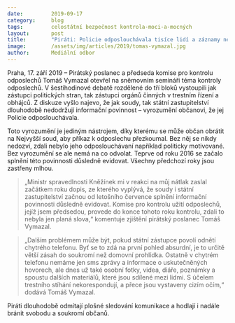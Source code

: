 ```yaml
---
date:         2019-09-17
category:     blog
tags:         celostátní bezpečnost kontrola-moci-a-mocných
layout:       post
title:        "Piráti: Policie odposlouchávala tisíce lidí a záznamy neexistují"
image:        /assets/img/articles/2019/tomas-vymazal.jpg
author:       Mediální odbor
---
```


 

Praha, 17. září 2019 – Pirátský poslanec a předseda komise pro kontrolu odposlechů Tomáš Vymazal otevřel na sněmovním semináři téma kontroly odposlechů. V šestihodinové debatě rozdělené do tří bloků vystoupili jak zástupci politických stran, tak zástupci orgánů činných v trestním řízení a obhájců. Z diskuze vyšlo najevo, že jak soudy, tak státní zastupitelství dlouhodobě nedodržují informační povinnost – vyrozumění občanovi, že jej Policie odposlouchávala. 

 

Toto vyrozumění je jediným nástrojem, díky kterému se může občan obrátit na Nejvyšší soud, aby příkaz k odposlechu přezkoumal. Bez něj se nikdy nedozví, zdali nebylo jeho odposlouchávaní například politicky motivované. Bez vyrozumění se ale nemá na co odvolat. Teprve od roku 2016 se začalo splnění této povinnosti důsledně evidovat. Všechny předchozí roky jsou zastřeny mlhou.

 

> „Ministr spravedlnosti Kněžínek mi v reakci na můj nátlak zaslal začátkem roku dopis, ze kterého vyplývá, že soudy i státní zastupitelství začnou od letošního července splnění informační povinnosti důsledně evidovat. Komise pro kontrolu užití odposlechů, jejíž jsem předsedou, provede do konce tohoto roku kontrolu, zdali to nebyla jen planá slova,“ komentuje zjištění pirátský poslanec Tomáš Vymazal. 

 

> „Dalším problémem může být, pokud státní zástupce povolí odnětí chytrého telefonu. Byť se to zdá na první pohled absurdní, je to určitě větší zásah do soukromí než domovní prohlídka. Ostatně v chytrém telefonu nemáme jen sms zprávy a informace o uskutečněných hovorech, ale dnes už také osobní fotky, videa, diáře, poznámky a spoustu dalších materiálů, které jsou sdílené mezi lidmi. S účelem trestního stíhání nekorespondují, a přece jsou vystaveny cizím očím,“ dodává Tomáš Vymazal.

 

Piráti dlouhodobě odmítají plošné sledování komunikace a hodlají i nadále bránit svobodu a soukromí občanů. 

